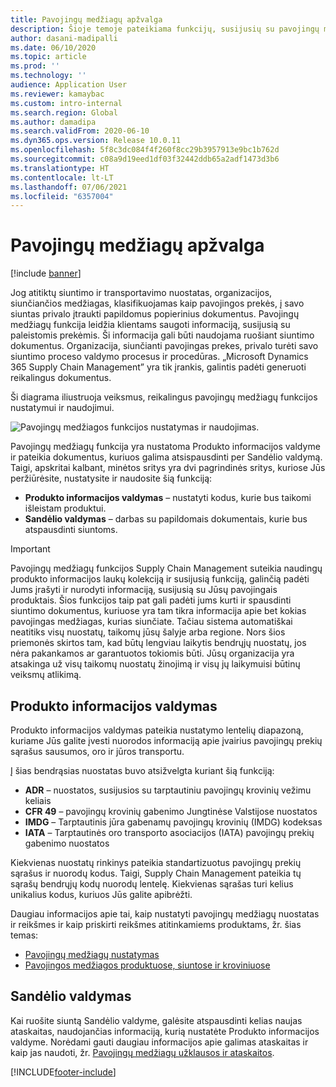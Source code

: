 ```yaml
---
title: Pavojingų medžiagų apžvalga
description: Šioje temoje pateikiama funkcijų, susijusių su pavojingų medžiagų tvarkymu ir fiksavimu produkto informacijos valdymo ir sandėlio valdymo metu, apžvalga.
author: dasani-madipalli
ms.date: 06/10/2020
ms.topic: article
ms.prod: ''
ms.technology: ''
audience: Application User
ms.reviewer: kamaybac
ms.custom: intro-internal
ms.search.region: Global
ms.author: damadipa
ms.search.validFrom: 2020-06-10
ms.dyn365.ops.version: Release 10.0.11
ms.openlocfilehash: 5f8c3dc084f4f260f8cc29b3957913e9bc1b762d
ms.sourcegitcommit: c08a9d19eed1df03f32442ddb65a2adf1473d3b6
ms.translationtype: HT
ms.contentlocale: lt-LT
ms.lasthandoff: 07/06/2021
ms.locfileid: "6357004"
---
```

# <a name="hazardous-materials-overview"></a>Pavojingų medžiagų apžvalga

[!include [banner](../includes/banner.md)]

Jog atitiktų siuntimo ir transportavimo nuostatas, organizacijos, siunčiančios medžiagas, klasifikuojamas kaip pavojingos prekės, į savo siuntas privalo įtraukti papildomus popierinius dokumentus. Pavojingų medžiagų funkcija leidžia klientams saugoti informaciją, susijusią su paleistomis prekėmis. Ši informacija gali būti naudojama ruošiant siuntimo dokumentus. Organizacija, siunčianti pavojingas prekes, privalo turėti savo siuntimo proceso valdymo procesus ir procedūras. „Microsoft Dynamics 365 Supply Chain Management” yra tik įrankis, galintis padėti generuoti reikalingus dokumentus.

Ši diagrama iliustruoja veiksmus, reikalingus pavojingų medžiagų funkcijos nustatymui ir naudojimui.

![Pavojingų medžiagos funkcijos nustatymas ir naudojimas.](media/hazmat-overview.png "Pavojingų medžiagų funkcijos nustatymas ir naudojimas")

Pavojingų medžiagų funkcija yra nustatoma Produkto informacijos valdyme ir pateikia dokumentus, kuriuos galima atsispausdinti per Sandėlio valdymą. Taigi, apskritai kalbant, minėtos sritys yra dvi pagrindinės sritys, kuriose Jūs peržiūrėsite, nustatysite ir naudosite šią funkciją:

- **Produkto informacijos valdymas** – nustatyti kodus, kurie bus taikomi išleistam produktui.
- **Sandėlio valdymas** – darbas su papildomais dokumentais, kurie bus atspausdinti siuntoms.

> [!IMPORTANT]
> Pavojingų medžiagų funkcijos Supply Chain Management suteikia naudingų produkto informacijos laukų kolekciją ir susijusią funkciją, galinčią padėti Jums įrašyti ir nurodyti informaciją, susijusią su Jūsų pavojingais produktais. Šios funkcijos taip pat gali padėti jums kurti ir spausdinti siuntimo dokumentus, kuriuose yra tam tikra informacija apie bet kokias pavojingas medžiagas, kurias siunčiate. Tačiau sistema automatiškai neatitiks visų nuostatų, taikomų jūsų šalyje arba regione. Nors šios priemonės skirtos tam, kad būtų lengviau laikytis bendrųjų nuostatų, jos nėra pakankamos ar garantuotos tokiomis būti. Jūsų organizacija yra atsakinga už visų taikomų nuostatų žinojimą ir visų jų laikymuisi būtinų veiksmų atlikimą.

## <a name="product-information-management"></a>Produkto informacijos valdymas

Produkto informacijos valdymas pateikia nustatymo lentelių diapazoną, kuriame Jūs galite įvesti nuorodos informaciją apie įvairius pavojingų prekių sąrašus sausumos, oro ir jūros transportu.

Į šias bendrąsias nuostatas buvo atsižvelgta kuriant šią funkciją:

- **ADR** – nuostatos, susijusios su tarptautiniu pavojingų krovinių vežimu keliais
- **CFR 49** – pavojingų krovinių gabenimo Jungtinėse Valstijose nuostatos
- **IMDG** – Tarptautinis jūra gabenamų pavojingų krovinių (IMDG) kodeksas
- **IATA** – Tarptautinės oro transporto asociacijos (IATA) pavojingų prekių gabenimo nuostatos

Kiekvienas nuostatų rinkinys pateikia standartizuotus pavojingų prekių sąrašus ir nuorodų kodus. Taigi, Supply Chain Management pateikia tų sąrašų bendrųjų kodų nuorodų lentelę. Kiekvienas sąrašas turi kelius unikalius kodus, kuriuos Jūs galite apibrėžti.

Daugiau informacijos apie tai, kaip nustatyti pavojingų medžiagų nuostatas ir reikšmes ir kaip priskirti reikšmes atitinkamiems produktams, žr. šias temas:

- [Pavojingų medžiagų nustatymas](hazmat-setup.md)
- [Pavojingos medžiagos produktuose, siuntose ir kroviniuose](hazmat-items.md)

## <a name="warehouse-management"></a>Sandėlio valdymas

Kai ruošite siuntą Sandėlio valdyme, galėsite atspausdinti kelias naujas ataskaitas, naudojančias informaciją, kurią nustatėte Produkto informacijos valdyme. Norėdami gauti daugiau informacijos apie galimas ataskaitas ir kaip jas naudoti, žr. [Pavojingų medžiagų užklausos ir ataskaitos](hazmat-reports.md).


[!INCLUDE[footer-include](../../includes/footer-banner.md)]
